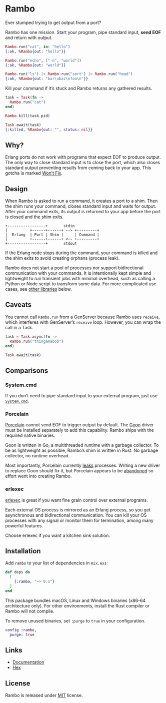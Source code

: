 # Rambo

Ever stumped trying to get output from a port?

Rambo has one mission. Start your program, pipe standard input,
**send EOF** and return with output.

```elixir
Rambo.run("cat", in: "hello")
{:ok, %Rambo{out: "hello"}}

Rambo.run("echo", ["-n", "world"])
{:ok, %Rambo{out: "world"}}

Rambo.run("ls") |> Rambo.run("sort") |> Rambo.run("head")
{:ok, %Rambo{out: "bar\nbaz\nfoo\n"}}
```

Kill your command if it’s stuck and Rambo returns any gathered results.

```elixir
task = Task(fn ->
  Rambo.run("cat")
end)

Rambo.kill(task.pid)

Task.await(task)
{:killed, %Rambo{out: "", status: nil}}
```

## Why?

Erlang ports do not work with programs that expect EOF to produce output. The
only way to close standard input is to close the port, which also closes
standard output preventing results from coming back to your app. This gotcha
is marked [Won’t Fix](https://bugs.erlang.org/browse/ERL-128).

## Design

When Rambo is asked to run a command, it creates a port to a shim. Then the shim
runs your command, closes standard input and waits for output. After your
command exits, its output is returned to your app before the port is closed and
the shim exits.

```
+-----------------+       stdin
|          +------+------+ --> +---------+
|  Erlang  | Port | Shim |     | Command |
|          +------+------+ <-- +---------+
+-----------------+       stdout
```

If the Erlang node stops during the command, your command is killed and the shim
exits to avoid creating orphans (process leak).

Rambo does not start a pool of processes nor support bidirectional communication
with your commands. It is intentionally kept simple and lightweight to run
transient jobs with minimal overhead, such as calling a Python or Node script to
transform some data. For more complicated use cases, see
[other libraries](#comparisons) below.

## Caveats

You cannot call `Rambo.run` from a GenServer because Rambo uses `receive`, which
interferes with GenServer’s `receive` loop. However, you can wrap the call in a
Task.

```elixir
task = Task.async(fn ->
  Rambo.run("thingamabob")
end)

Task.await(task)
```

## Comparisons

### System.cmd

If you don’t need to pipe standard input to your external program, just use
[`System.cmd`](https://hexdocs.pm/elixir/System.html#cmd/3).

### Porcelain

[Porcelain](https://github.com/alco/porcelain) cannot send EOF to trigger output
by default. The [Goon](https://github.com/alco/goon) driver must be installed
separately to add this capability. Rambo ships with the required native
binaries.

Goon is written in Go, a multithreaded runtime with a garbage collector. To be
as lightweight as possible, Rambo’s shim is written in Rust. No
garbage collector, no runtime overhead.

Most importantly, Porcelain currently [leaks](https://github.com/alco/porcelain/issues/13)
processes. Writing a new driver to replace Goon should fix it, but Porcelain
appears to be [abandoned](https://github.com/alco/porcelain/issues/50) so effort
went into creating Rambo.

### erlexec

[erlexec](https://github.com/saleyn/erlexec) is great if you want fine grain
control over external programs.

Each external OS process is mirrored as an Erlang process, so you get
asynchronous and bidirectional communication. You can kill your OS processes
with any signal or monitor them for termination, among many powerful features.

Choose erlexec if you want a kitchen sink solution.

## Installation

Add `rambo` to your list of dependencies in `mix.exs`:

```elixir
def deps do
  [
    {:rambo, "~> 0.1"}
  ]
end
```

This package bundles macOS, Linux and Windows binaries (x86-64 architecture
only). For other environments, install the Rust compiler or Rambo will not
compile.

To remove unused binaries, set `:purge` to `true` in your configuration.

```elixir
config :rambo,
  purge: true
```

## Links

- [Documentation](https://hexdocs.pm/rambo/Rambo.html)
- [Hex](https://hex.pm/packages/rambo)

## License

Rambo is released under [MIT](https://github.com/jayjun/rambo/blob/master/LICENSE.md)
license.
